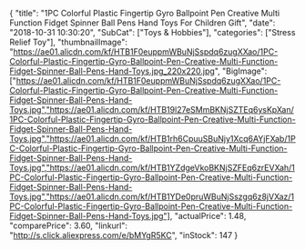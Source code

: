 {
	"title": "1PC Colorful Plastic Fingertip Gyro Ballpoint Pen Creative Multi Function Fidget Spinner Ball Pens Hand Toys For Children Gift",
	"date": "2018-10-31 10:30:20",
	"SubCat": ["Toys & Hobbies"],
	"categories": ["Stress Relief Toy"],
	"thumbnailImage": "https://ae01.alicdn.com/kf/HTB1F0euppmWBuNjSspdq6zugXXao/1PC-Colorful-Plastic-Fingertip-Gyro-Ballpoint-Pen-Creative-Multi-Function-Fidget-Spinner-Ball-Pens-Hand-Toys.jpg_220x220.jpg",
	"BigImage": ["https://ae01.alicdn.com/kf/HTB1F0euppmWBuNjSspdq6zugXXao/1PC-Colorful-Plastic-Fingertip-Gyro-Ballpoint-Pen-Creative-Multi-Function-Fidget-Spinner-Ball-Pens-Hand-Toys.jpg","https://ae01.alicdn.com/kf/HTB19l27eSMmBKNjSZTEq6ysKpXan/1PC-Colorful-Plastic-Fingertip-Gyro-Ballpoint-Pen-Creative-Multi-Function-Fidget-Spinner-Ball-Pens-Hand-Toys.jpg","https://ae01.alicdn.com/kf/HTB1rh6CpuuSBuNjy1Xcq6AYjFXab/1PC-Colorful-Plastic-Fingertip-Gyro-Ballpoint-Pen-Creative-Multi-Function-Fidget-Spinner-Ball-Pens-Hand-Toys.jpg","https://ae01.alicdn.com/kf/HTB1YZdgeVkoBKNjSZFEq6zrEVXah/1PC-Colorful-Plastic-Fingertip-Gyro-Ballpoint-Pen-Creative-Multi-Function-Fidget-Spinner-Ball-Pens-Hand-Toys.jpg","https://ae01.alicdn.com/kf/HTB1YDe0pruWBuNjSszgq6z8jVXaz/1PC-Colorful-Plastic-Fingertip-Gyro-Ballpoint-Pen-Creative-Multi-Function-Fidget-Spinner-Ball-Pens-Hand-Toys.jpg"],
	"actualPrice": 1.48,
	"comparePrice": 3.60,
	"linkurl": "http://s.click.aliexpress.com/e/bMYgR5KC",
	"inStock": 147
}
